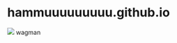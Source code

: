 # hammuuuuuuuuu.github.io
![](https://media.tenor.com/IDsCDw2ixoYAAAAC/wingman-valorant.gif)
wagman
